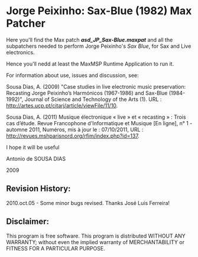 # Jorge Peixinho: Sax-Blue (1982) Max Patcher


Here you'll find the Max patch _**asd_JP_Sax-Blue.maxpat**_ and all the subpatchers needed to perform Jorge Peixinho's _Sax Blue_, for Sax and Live electronics.

Hence you'll nedd at least the MaxMSP Runtime Application to run it.

For information about use, issues and discussion, see:

Sousa Dias, A. (2009) "Case studies in live electronic music preservation: Recasting Jorge Peixinho’s Harmónicos (1967-1986) and Sax-Blue (1984-1992)", Journal of Science and Technology of the Arts (1).  URL : http://artes.ucp.pt/citarj/article/viewFile/11/10.

Sousa Dias, A. (2011) Musique électronique « live » et « recasting » :
Trois cas d’étude. Revue Francophone d'Informatique et Musique [En ligne], n° 1 - automne 2011, Numéros, mis à  jour le : 07/10/2011, URL : http://revues.mshparisnord.org/rfim/index.php?id=137.


I hope it will be useful

Antonio de SOUSA DIAS

2009


## Revision History:
2010.oct.05 - Some minor bugs revised. Thanks José Luis Ferreira!

## Disclaimer:
This program is free software.
This program is distributed WITHOUT ANY WARRANTY; without even the implied warranty of MERCHANTABILITY or FITNESS FOR A PARTICULAR PURPOSE.
